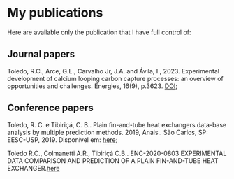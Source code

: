 # My publications

Here are available only the publication that I have full control of:

## Journal papers

Toledo, R.C., Arce, G.L., Carvalho Jr, J.A. and Ávila, I., 2023. Experimental development of calcium looping carbon capture processes: an overview of opportunities and challenges. Energies, 16(9), p.3623. [DOI](https://doi.org/10.3390/en16093623);

## Conference papers

Toledo, R. C. e Tibiriçá, C. B.. Plain fin-and-tube heat exchangers data-base analysis by multiple prediction methods. 2019, Anais.. São Carlos, SP: EESC-USP, 2019. Disponível em: [here](https://RubensCToledo.github.io/Publications/rubens_encit2020_vfinal_4.pdf);

Toledo R.C., Colmanetti A.R., Tibiriçá C.B.. ENC-2020-0803 EXPERIMENTAL DATA COMPARISON AND PREDICTION OF A PLAIN FIN-AND-TUBE HEAT EXCHANGER.[here](https://RubensCToledo.github.io/Publications/cobem2019_en_vfinal.pdf)





